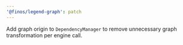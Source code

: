 ```yaml
---
'@finos/legend-graph': patch
---
```


Add graph origin to `DependencyManager` to remove unnecessary graph transformation per engine call.